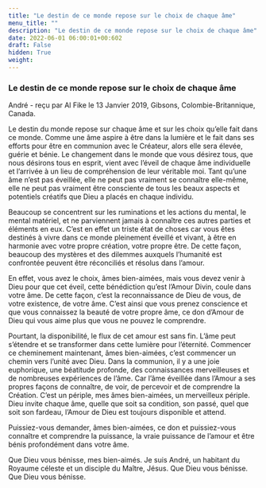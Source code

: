 ```yaml
---
title: "Le destin de ce monde repose sur le choix de chaque âme"
menu_title: ""
description: "Le destin de ce monde repose sur le choix de chaque âme"
date: 2022-06-01 06:00:01+00:602
draft: False
hidden: True
weight:
---
```

### Le destin de ce monde repose sur le choix de chaque âme

André - reçu par Al Fike le 13 Janvier 2019, Gibsons, Colombie-Britannique, Canada.

Le destin du monde repose sur chaque âme et sur les choix qu’elle fait dans ce monde. Comme une âme aspire à être dans la lumière et le fait dans ses efforts pour être en communion avec le Créateur, alors elle sera élevée, guérie et bénie. Le changement dans le monde que vous désirez tous, que nous désirons tous en esprit, vient avec l’éveil de chaque âme individuelle et l’arrivée à un lieu de compréhension de leur véritable moi. Tant qu’une âme n’est pas éveillée, elle ne peut pas vraiment se connaître elle-même, elle ne peut pas vraiment être consciente de tous les beaux aspects et potentiels créatifs que Dieu a placés en chaque individu.

Beaucoup se concentrent sur les ruminations et les actions du mental, le mental matériel, et ne parviennent jamais à connaître ces autres parties et éléments en eux. C’est en effet un triste état de choses car vous êtes destinés à vivre dans ce monde pleinement éveillé et vivant, à être en harmonie avec votre propre création, votre propre être. De cette façon, beaucoup des mystères et des dilemmes auxquels l’humanité est confrontée peuvent être réconciliés et résolus dans l’amour.

En effet, vous avez le choix, âmes bien-aimées, mais vous devez venir à Dieu pour que cet éveil, cette bénédiction qu’est l’Amour Divin, coule dans votre âme. De cette façon, c’est la reconnaissance de Dieu de vous, de votre existence, de votre âme. C’est ainsi que vous prenez conscience et que vous connaissez la beauté de votre propre âme, ce don d’Amour de Dieu qui vous aime plus que vous ne pouvez le comprendre.

Pourtant, la disponibilité, le flux de cet amour est sans fin. L’âme peut s’étendre et se transformer dans cette lumière pour l’éternité. Commencer ce cheminement maintenant, âmes bien-aimées, c’est commencer un chemin vers l’unité avec Dieu. Dans la communion, il y a une joie euphorique, une béatitude profonde, des connaissances merveilleuses et de nombreuses expériences de l’âme. Car l’âme éveillée dans l’Amour a ses propres façons de connaître, de voir, de percevoir et de comprendre la Création. C’est un périple, mes âmes bien-aimées, un merveilleux périple. Dieu invite chaque âme, quelle que soit sa condition, son passé, quel que soit son fardeau, l’Amour de Dieu est toujours disponible et attend.

Puissiez-vous demander, âmes bien-aimées, ce don et puissiez-vous connaître et comprendre la puissance, la vraie puissance de l’amour et être bénis profondément dans votre âme.

Que Dieu vous bénisse, mes bien-aimés. Je suis André, un habitant du Royaume céleste et un disciple du Maître, Jésus. Que Dieu vous bénisse. Que Dieu vous bénisse.
